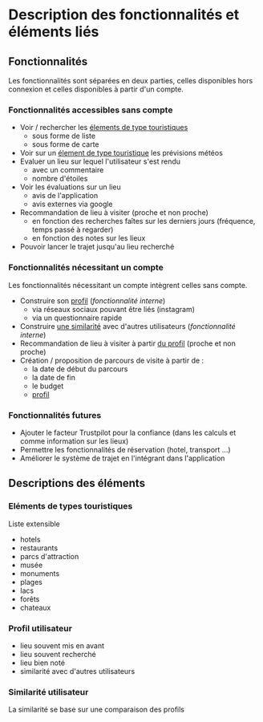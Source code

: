 # Description des fonctionnalités et éléments liés

## Fonctionnalités

Les fonctionnalités sont séparées en deux parties, celles disponibles hors connexion et celles disponibles à partir d'un compte.

### Fonctionnalités accessibles sans compte

- Voir / rechercher les [élements de type touristiques](#el-ments-de-types-touristiques)
  - sous forme de liste
  - sous forme de carte
- Voir sur un [élement de type touristique](#el-ments-de-types-touristiques) les prévisions météos
- Evaluer un lieu sur lequel l'utilisateur s'est rendu
  - avec un commentaire
  - nombre d'étoiles
- Voir les évaluations sur un lieu 
  - avis de l'application
  - avis externes via google
- Recommandation de lieu à visiter (proche et non proche)
  - en fonction des recherches faîtes sur les derniers jours (fréquence, temps passé à regarder)
  - en fonction des notes sur les lieux
- Pouvoir lancer le trajet jusqu'au lieu recherché

### Fonctionnalités nécessitant un compte

<note>Les fonctionnalités nécessitant un compte intègrent celles sans compte.</note>

- Construire son [profil](#profil-utilisateur) (*fonctionnalité interne*)
  - via réseaux sociaux pouvant être liés (instagram)
  - via un questionnaire rapide
- Construire [une similarité](#similarit-utilisateur) avec d'autres utilisateurs (*fonctionnalité interne*)
- Recommandation de lieu à visiter à partir [du profil](#profil-utilisateur) (proche et non proche)
- Création / proposition de parcours de visite à partir de :
  - la date de début du parcours
  - la date de fin
  - le budget
  - [profil](#profil-utilisateur)

### Fonctionnalités futures

- Ajouter le facteur Trustpilot pour la confiance (dans les calculs et comme information sur les lieux) 
- Permettre les fonctionnalités de réservation (hotel, transport ...)
- Améliorer le système de trajet en l'intégrant dans l'application

## Descriptions des éléments

### Eléments de types touristiques

<warning>Liste extensible</warning>

- hotels
- restaurants
- parcs d'attraction
- musée
- monuments
- plages
- lacs
- forêts
- chateaux

### Profil utilisateur

- lieu souvent mis en avant 
- lieu souvent recherché
- lieu bien noté
- similarité avec d'autres utilisateurs

### Similarité utilisateur

<note>La similarité se base sur une comparaison des profils</note>